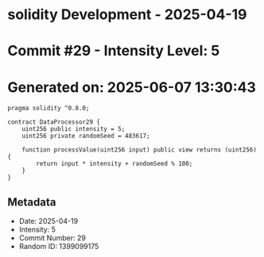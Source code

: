 ﻿# solidity Development - 2025-04-19
# Commit #29 - Intensity Level: 5
# Generated on: 2025-06-07 13:30:43
```solidity
pragma solidity ^0.8.0;

contract DataProcessor29 {
    uint256 public intensity = 5;
    uint256 private randomSeed = 483617;

    function processValue(uint256 input) public view returns (uint256) {
        return input * intensity + randomSeed % 100;
    }
}
```
## Metadata
- Date: 2025-04-19
- Intensity: 5
- Commit Number: 29
- Random ID: 1399099175
